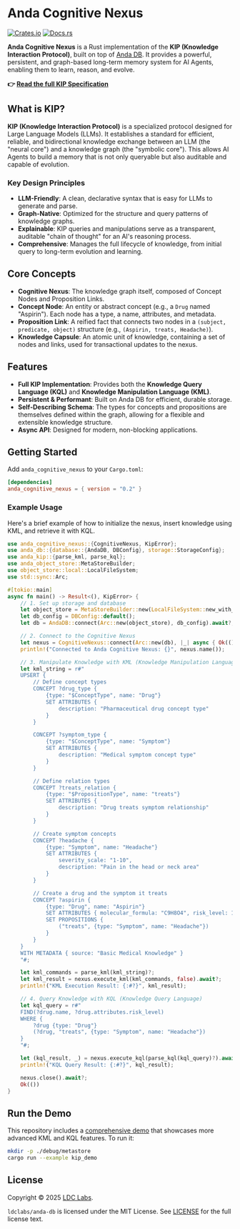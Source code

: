# Anda Cognitive Nexus

[![Crates.io](https://img.shields.io/crates/v/anda_cognitive_nexus.svg)](https://crates.io/crates/anda_cognitive_nexus) [![Docs.rs](https://docs.rs/anda_cognitive_nexus/badge.svg)](https://docs.rs/anda_cognitive_nexus)

**Anda Cognitive Nexus** is a Rust implementation of the **KIP (Knowledge Interaction Protocol)**, built on top of [Anda DB](https://github.com/ldclabs/anda-db/tree/main/rs/anda_db). It provides a powerful, persistent, and graph-based long-term memory system for AI Agents, enabling them to learn, reason, and evolve.

**👉 [Read the full KIP Specification](https://github.com/ldclabs/KIP)**

## What is KIP?

**KIP (Knowledge Interaction Protocol)** is a specialized protocol designed for Large Language Models (LLMs). It establishes a standard for efficient, reliable, and bidirectional knowledge exchange between an LLM (the "neural core") and a knowledge graph (the "symbolic core"). This allows AI Agents to build a memory that is not only queryable but also auditable and capable of evolution.

### Key Design Principles

*   **LLM-Friendly**: A clean, declarative syntax that is easy for LLMs to generate and parse.
*   **Graph-Native**: Optimized for the structure and query patterns of knowledge graphs.
*   **Explainable**: KIP queries and manipulations serve as a transparent, auditable "chain of thought" for an AI's reasoning process.
*   **Comprehensive**: Manages the full lifecycle of knowledge, from initial query to long-term evolution and learning.

## Core Concepts

*   **Cognitive Nexus**: The knowledge graph itself, composed of Concept Nodes and Proposition Links.
*   **Concept Node**: An entity or abstract concept (e.g., a `Drug` named "Aspirin"). Each node has a type, a name, attributes, and metadata.
*   **Proposition Link**: A reified fact that connects two nodes in a `(subject, predicate, object)` structure (e.g., `(Aspirin, treats, Headache)`).
*   **Knowledge Capsule**: An atomic unit of knowledge, containing a set of nodes and links, used for transactional updates to the nexus.

## Features

*   **Full KIP Implementation**: Provides both the **Knowledge Query Language (KQL)** and **Knowledge Manipulation Language (KML)**.
*   **Persistent & Performant**: Built on Anda DB for efficient, durable storage.
*   **Self-Describing Schema**: The types for concepts and propositions are themselves defined within the graph, allowing for a flexible and extensible knowledge structure.
*   **Async API**: Designed for modern, non-blocking applications.

## Getting Started

Add `anda_cognitive_nexus` to your `Cargo.toml`:

```toml
[dependencies]
anda_cognitive_nexus = { version = "0.2" }
```

### Example Usage

Here's a brief example of how to initialize the nexus, insert knowledge using KML, and retrieve it with KQL.

```rust
use anda_cognitive_nexus::{CognitiveNexus, KipError};
use anda_db::{database::{AndaDB, DBConfig}, storage::StorageConfig};
use anda_kip::{parse_kml, parse_kql};
use anda_object_store::MetaStoreBuilder;
use object_store::local::LocalFileSystem;
use std::sync::Arc;

#[tokio::main]
async fn main() -> Result<(), KipError> {
    // 1. Set up storage and database
    let object_store = MetaStoreBuilder::new(LocalFileSystem::new_with_prefix("./db")?, 10000).build();
    let db_config = DBConfig::default();
    let db = AndaDB::connect(Arc::new(object_store), db_config).await?;

    // 2. Connect to the Cognitive Nexus
    let nexus = CognitiveNexus::connect(Arc::new(db), |_| async { Ok(()) }).await?;
    println!("Connected to Anda Cognitive Nexus: {}", nexus.name());

    // 3. Manipulate Knowledge with KML (Knowledge Manipulation Language)
    let kml_string = r#"
    UPSERT {
        // Define concept types
        CONCEPT ?drug_type {
            {type: "$ConceptType", name: "Drug"}
            SET ATTRIBUTES {
                description: "Pharmaceutical drug concept type"
            }
        }

        CONCEPT ?symptom_type {
            {type: "$ConceptType", name: "Symptom"}
            SET ATTRIBUTES {
                description: "Medical symptom concept type"
            }
        }

        // Define relation types
        CONCEPT ?treats_relation {
            {type: "$PropositionType", name: "treats"}
            SET ATTRIBUTES {
                description: "Drug treats symptom relationship"
            }
        }

        // Create symptom concepts
        CONCEPT ?headache {
            {type: "Symptom", name: "Headache"}
            SET ATTRIBUTES {
                severity_scale: "1-10",
                description: "Pain in the head or neck area"
            }
        }

        // Create a drug and the symptom it treats
        CONCEPT ?aspirin {
            {type: "Drug", name: "Aspirin"}
            SET ATTRIBUTES { molecular_formula: "C9H8O4", risk_level: 1 }
            SET PROPOSITIONS {
                ("treats", {type: "Symptom", name: "Headache"})
            }
        }
    }
    WITH METADATA { source: "Basic Medical Knowledge" }
    "#;

    let kml_commands = parse_kml(kml_string)?;
    let kml_result = nexus.execute_kml(kml_commands, false).await?;
    println!("KML Execution Result: {:#?}", kml_result);

    // 4. Query Knowledge with KQL (Knowledge Query Language)
    let kql_query = r#"
    FIND(?drug.name, ?drug.attributes.risk_level)
    WHERE {
        ?drug {type: "Drug"}
        (?drug, "treats", {type: "Symptom", name: "Headache"})
    }
    "#;

    let (kql_result, _) = nexus.execute_kql(parse_kql(kql_query)?).await?;
    println!("KQL Query Result: {:#?}", kql_result);

    nexus.close().await?;
    Ok(())
}
```

## Run the Demo

This repository includes a [comprehensive demo](https://github.com/ldclabs/anda-db/tree/main/rs/anda_cognitive_nexus/examples/kip_demo.rs) that showcases more advanced KML and KQL features. To run it:

```bash
mkdir -p ./debug/metastore
cargo run --example kip_demo
```

## License

Copyright © 2025 [LDC Labs](https://github.com/ldclabs).

`ldclabs/anda-db` is licensed under the MIT License. See [LICENSE](../../LICENSE) for the full license text.
```

